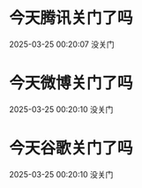 # 今天腾讯关门了吗

2025-03-25 00:20:07 没关门

# 今天微博关门了吗

2025-03-25 00:20:10 没关门

# 今天谷歌关门了吗

2025-03-25 00:20:10 没关门

